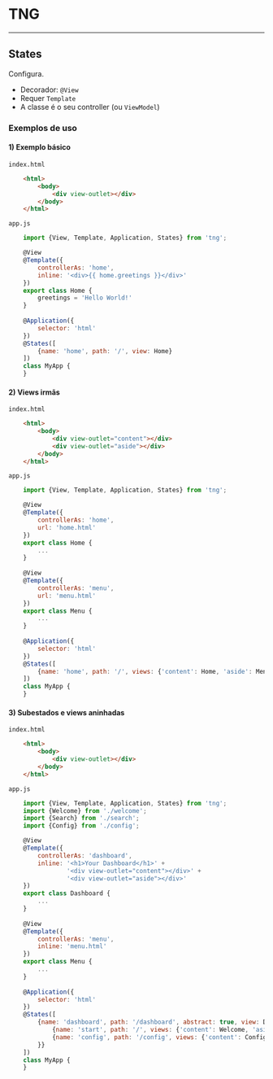 # TNG
___

## States

Configura.

* Decorador: `@View`
* Requer `Template`
* A classe é o seu controller (ou `ViewModel`)

### Exemplos de uso

#### 1) Exemplo básico

`index.html`
```html
	<html>
		<body>
			<div view-outlet></div>
		</body>		
	</html>
```

`app.js`
```js
	import {View, Template, Application, States} from 'tng';

	@View
	@Template({
		controllerAs: 'home',
		inline: '<div>{{ home.greetings }}</div>'
	})
	export class Home {
		greetings = 'Hello World!'
	}
	
	@Application({
		selector: 'html'
	})
	@States([
		{name: 'home', path: '/', view: Home}
	])
	class MyApp {
	}
```


#### 2) Views irmãs

`index.html`
```html
	<html>
		<body>
			<div view-outlet="content"></div>
			<div view-outlet="aside"></div>
		</body>		
	</html>
```

`app.js`
```js
	import {View, Template, Application, States} from 'tng';

	@View
	@Template({
		controllerAs: 'home',
		url: 'home.html'
	})
	export class Home {
		...
	}
	
	@View
	@Template({
		controllerAs: 'menu',
		url: 'menu.html'
	})
	export class Menu {
		...
	}
	
	@Application({
		selector: 'html'
	})
	@States([
		{name: 'home', path: '/', views: {'content': Home, 'aside': Menu}}
	])
	class MyApp {
	}
```


#### 3) Subestados e views aninhadas

`index.html`
```html
	<html>
		<body>
			<div view-outlet></div>
		</body>		
	</html>
```

`app.js`
```js
	import {View, Template, Application, States} from 'tng';
	import {Welcome} from './welcome';
	import {Search} from './search';
	import {Config} from './config';

	@View
	@Template({
		controllerAs: 'dashboard',
		inline: '<h1>Your Dashboard</h1>' +
		        '<div view-outlet="content"></div>' +
		        '<div view-outlet="aside"></div>'
	})
	export class Dashboard {
		...
	}
	
	@View
	@Template({
		controllerAs: 'menu',
		inline: 'menu.html'
	})
	export class Menu {
		...
	}
	
	@Application({
		selector: 'html'
	})
	@States([
		{name: 'dashboard', path: '/dashboard', abstract: true, view: Dashboard, states: {
			{name: 'start', path: '/', views: {'content': Welcome, 'aside': Search}},
			{name: 'config', path: '/config', views: {'content': Config}}
		}}
	])
	class MyApp {
	}
```